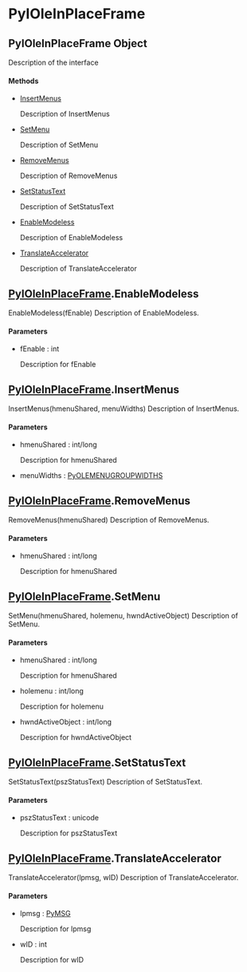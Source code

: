 # PyIOleInPlaceFrame


## PyIOleInPlaceFrame Object

Description of the interface

#### Methods

  - [InsertMenus](PyIOleInPlaceFrame.md#pyioleinplaceframeinsertmenus)

    Description of InsertMenus&nbsp;

  - [SetMenu](PyIOleInPlaceFrame.md#pyioleinplaceframesetmenu)

    Description of SetMenu&nbsp;

  - [RemoveMenus](PyIOleInPlaceFrame.md#pyioleinplaceframeremovemenus)

    Description of RemoveMenus&nbsp;

  - [SetStatusText](PyIOleInPlaceFrame.md#pyioleinplaceframesetstatustext)

    Description of SetStatusText&nbsp;

  - [EnableModeless](PyIOleInPlaceFrame.md#pyioleinplaceframeenablemodeless)

    Description of EnableModeless&nbsp;

  - [TranslateAccelerator](PyIOleInPlaceFrame.md#pyioleinplaceframetranslateaccelerator)

    Description of TranslateAccelerator&nbsp;


## [PyIOleInPlaceFrame](PyIOleInPlaceFrame.md#pyioleinplaceframe)\.EnableModeless

EnableModeless\(fEnable\)
Description of EnableModeless\.

#### Parameters

  - fEnable : int

    Description for fEnable


## [PyIOleInPlaceFrame](PyIOleInPlaceFrame.md#pyioleinplaceframe)\.InsertMenus

InsertMenus\(hmenuShared, menuWidths\)
Description of InsertMenus\.

#### Parameters

  - hmenuShared : int/long

    Description for hmenuShared

  - menuWidths : [PyOLEMENUGROUPWIDTHS](PyOLEMENUGROUPWIDTHS.md)

    


## [PyIOleInPlaceFrame](PyIOleInPlaceFrame.md#pyioleinplaceframe)\.RemoveMenus

RemoveMenus\(hmenuShared\)
Description of RemoveMenus\.

#### Parameters

  - hmenuShared : int/long

    Description for hmenuShared


## [PyIOleInPlaceFrame](PyIOleInPlaceFrame.md#pyioleinplaceframe)\.SetMenu

SetMenu\(hmenuShared, holemenu, hwndActiveObject\)
Description of SetMenu\.

#### Parameters

  - hmenuShared : int/long

    Description for hmenuShared

  - holemenu : int/long

    Description for holemenu

  - hwndActiveObject : int/long

    Description for hwndActiveObject


## [PyIOleInPlaceFrame](PyIOleInPlaceFrame.md#pyioleinplaceframe)\.SetStatusText

SetStatusText\(pszStatusText\)
Description of SetStatusText\.

#### Parameters

  - pszStatusText : unicode

    Description for pszStatusText


## [PyIOleInPlaceFrame](PyIOleInPlaceFrame.md#pyioleinplaceframe)\.TranslateAccelerator

TranslateAccelerator\(lpmsg, wID\)
Description of TranslateAccelerator\.

#### Parameters

  - lpmsg : [PyMSG](PyMSG.md)

    Description for lpmsg

  - wID : int

    Description for wID